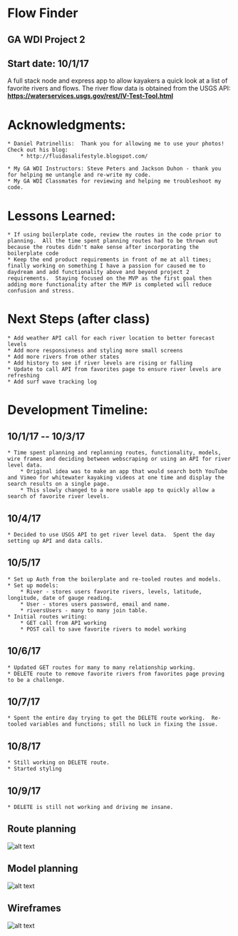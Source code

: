 # Flow Finder
## GA WDI Project 2
## Start date: 10/1/17
A full stack node and express app to allow kayakers a quick look at a list of favorite rivers and flows.  The river flow data is obtained from the USGS API:
	**https://waterservices.usgs.gov/rest/IV-Test-Tool.html**

# Acknowledgments:
	* Daniel Patrinellis:  Thank you for allowing me to use your photos!  Check out his blog: 
		* http://fluidasalifestyle.blogspot.com/

	* My GA WDI Instructors: Steve Peters and Jackson Duhon - thank you for helping me untangle and re-write my code.
	* My GA WDI Classmates for reviewing and helping me troubleshoot my code.

# Lessons Learned:
	* If using boilerplate code, review the routes in the code prior to planning.  All the time spent planning routes had to be thrown out because the routes didn't make sense after incorporating the boilerplate code
	* Keep the end product requirements in front of me at all times; finally working on something I have a passion for caused me to daydream and add functionality above and beyond project 2 requirements.  Staying focused on the MVP as the first goal then adding more functionality after the MVP is completed will reduce confusion and stress. 

# Next Steps (after class)
	* Add weather API call for each river location to better forecast levels
	* Add more responsivness and styling more small screens
	* Add more rivers from other states
	* Add history to see if river levels are rising or falling
	* Update to call API from favorites page to ensure river levels are refreshing
	* Add surf wave tracking log

# Development Timeline:
## 10/1/17 -- 10/3/17 
	* Time spent planning and replanning routes, functionality, models, wire frames and deciding between webscraping or using an API for river level data.
		* Original idea was to make an app that would search both YouTube and Vimeo for whitewater kayaking videos at one time and display the search results on a single page.
		* This slowly changed to a more usable app to quickly allow a search of favorite river levels.

## 10/4/17
	* Decided to use USGS API to get river level data.  Spent the day setting up API and data calls.

## 10/5/17
	* Set up Auth from the boilerplate and re-tooled routes and models.  
	* Set up models:
		* River - stores users favorite rivers, levels, latitude, longitude, date of gauge reading.
		* User - stores users password, email and name.
		* riversUsers - many to many join table.
	* Initial routes writing:
		* GET call from API working
		* POST call to save favorite rivers to model working

## 10/6/17
	* Updated GET routes for many to many relationship working.
	* DELETE route to remove favorite rivers from favorites page proving to be a challenge.

## 10/7/17
	* Spent the entire day trying to get the DELETE route working.  Re-tooled variables and functions; still no luck in fixing the issue.
 
## 10/8/17
	* Still working on DELETE route.
	* Started styling

## 10/9/17
	* DELETE is still not working and driving me insane.

## Route planning
![alt text](public/img/routes.JPG)

## Model planning
![alt text](public/img/models.JPG)

## Wireframes
![alt text](public/img/wireframe.JPG)



